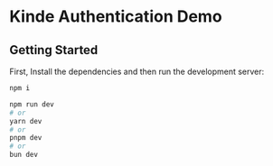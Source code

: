 # Kinde Authentication Demo

## Getting Started

First, Install the dependencies and then run the development server:

```bash
npm i
```

```bash
npm run dev
# or
yarn dev
# or
pnpm dev
# or
bun dev
```

